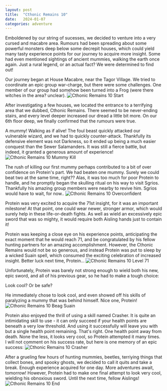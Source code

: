 ```yaml
---
layout: post
title:  "Cthonic Remains 10"
date:   2024-01-07
categories: adventure
---
```


Emboldened by our string of sucesses, we decided to venture into a very cursed and macabre area. Rumours had been spreading about some powerful monsters deep below some decrepit houses, which could yield many tasty experience points for our journey to acquire more insight. Some had even mentioned sightings of ancient mummies, walking the earth once again. Just a rural legend, or an actual fact? We were determined to find out!

Our journey began at House Macabre, near the Tagor Village. We tried to coordinate an epic group war-charge, but there were some challenges. One member of our group had somehow been turned into a Frog (were there witches in the area? unclear).
![Cthonic Remains 10 Start](/public/images/adventures/sradagan-cr10-start.png)

After investigating a few houses, we located the entrance to a terrifying area that we dubbed, Cthonic Remains. There seemed to be never-ending stairs, and every level deeper increased our dread a little bit more. On our 6th floor deep, we finally confirmed that the rumours were true.

A mummy! Walking as if alive! The foul beast quickly attacked our vulnerable wizard, and we had to quickly counter-attack. Thankfully its defensive element was not Darkness, so it ended up being a much easier conquest than the Sewer Salamanders. It was still a fierce battle, but indeed, it granted a generous amount of experience!
![Cthonic Remains 10 Mummy Kill](/public/images/adventures/sradagan-cr10-first-mummy.png)

The rush of killing our first mummy perhaps contributed to a bit of over confidence on Protein's part. We had beaten one mummy. Surely we could beat two at the same time, right?? Alas, it was too much for poor Protein to handle, and he promptly began the skulling ritual on his way to visit Sgrios. Thankfully his amazing group members were nearby to revive him. Sgrios would have to wait, for now..
![Cthonic Remains 10 Overconfident](/public/images/protein/protein-overconfident.png)

Protein was very excited to acquire the 71st insight, for it was an important milestone! At that point, one could wear newer, stronger armor, which would surely help in these life-or-death fights. As well as wield an excessively epic sword that was so mighty, it would require both Aisling hands just to contain it!

Protein was keeping a close eye on his experience points, anticipating the exact moment that he would reach 71, and be congratulated by his fellow hunting partners for an amazing accomplishment. However, the Cthonic Remains would not be so generous, and instead Protein was put to sleep by a wicked Suain spell, which consumed the exciting celebration of increased insight. Better luck next time, Protein...
![Cthonic Remains 10 Level 71](/public/images/protein/protein-level-71.png)

Unfortunately, Protein was barely not strong enough to wield both his new, epic sword, and all of his previous gear, so he had to make a tough choice:

Look cool? Or be safe?

He immediately chose to look cool, and even showed off his skills of paralyzing a mummy that was behind himself. Nice one, Protein!
![Cthonic Remains 10 Beag Suain](/public/images/protein/protein-looking-dope.png)

Protein also enjoyed the thrill of using a skill named Crasher. It is quite an intimidating skill to use - it can only succeed if your health points are beneath a very low threshold. And using it successfully will leave you with but a single health point remaining. That's right. One health point away from death. None the less, it looks very cool, so Protein attempted it many times. I will not comment on his success rate, but here is one memory of an epic success:
![Cthonic Remains 10 Crasher](/public/images/protein/protein-crasher.png)

After a grueling few hours of hunting mummies, beetles, terriying things that collect bones, and spooky ghosts, we decided to call it quits and take a break. Enough experience acquired for one day. More adventures await, tomorrow! However, Protein had to make one final attempt to look very cool, wielding his obnoxious sword. Until the next time, fellow Aislings!
![Cthonic Remains 10 End](/public/images/adventures/sradagan-cr10-end.png)
